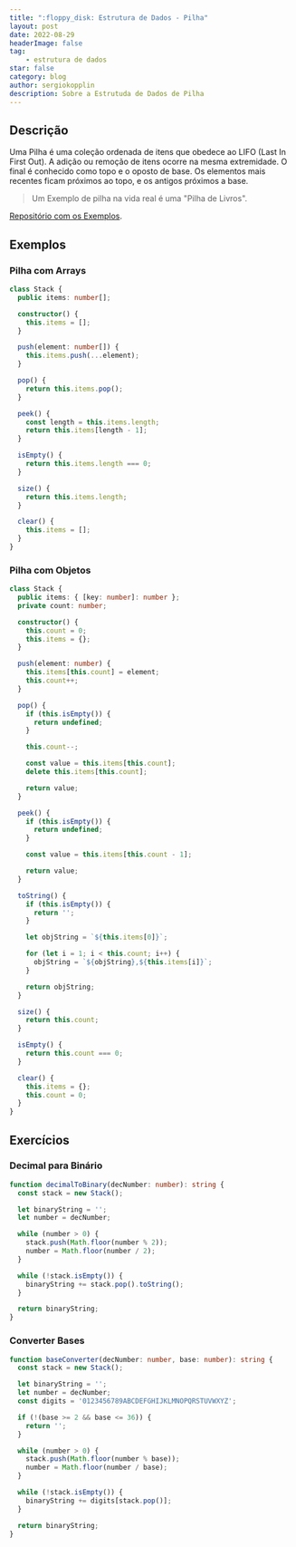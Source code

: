 ```yaml
---
title: ":floppy_disk: Estrutura de Dados - Pilha"
layout: post
date: 2022-08-29
headerImage: false
tag:
    - estrutura de dados
star: false
category: blog
author: sergiokopplin
description: Sobre a Estrutuda de Dados de Pilha
---
```


## Descrição

Uma Pilha é uma coleção ordenada de itens que obedece ao LIFO (Last In First Out). A adição ou remoção de itens ocorre na mesma extremidade. O final é conhecido como topo e o oposto de base. Os elementos mais recentes ficam próximos ao topo, e os antigos próximos a base.

> Um Exemplo de pilha na vida real é uma "Pilha de Livros".

[Repositório com os Exemplos](https://github.com/sergiokopplin/livro-estrutura-de-dados-e-algoritmos-js).

## Exemplos

### Pilha com Arrays

```ts
class Stack {
  public items: number[];

  constructor() {
    this.items = [];
  }

  push(element: number[]) {
    this.items.push(...element);
  }

  pop() {
    return this.items.pop();
  }

  peek() {
    const length = this.items.length;
    return this.items[length - 1];
  }

  isEmpty() {
    return this.items.length === 0;
  }

  size() {
    return this.items.length;
  }

  clear() {
    this.items = [];
  }
}
```

### Pilha com Objetos

```ts
class Stack {
  public items: { [key: number]: number };
  private count: number;

  constructor() {
    this.count = 0;
    this.items = {};
  }

  push(element: number) {
    this.items[this.count] = element;
    this.count++;
  }

  pop() {
    if (this.isEmpty()) {
      return undefined;
    }

    this.count--;

    const value = this.items[this.count];
    delete this.items[this.count];

    return value;
  }

  peek() {
    if (this.isEmpty()) {
      return undefined;
    }

    const value = this.items[this.count - 1];

    return value;
  }

  toString() {
    if (this.isEmpty()) {
      return '';
    }

    let objString = `${this.items[0]}`;

    for (let i = 1; i < this.count; i++) {
      objString = `${objString},${this.items[i]}`;
    }

    return objString;
  }

  size() {
    return this.count;
  }

  isEmpty() {
    return this.count === 0;
  }

  clear() {
    this.items = {};
    this.count = 0;
  }
}
```

## Exercícios

### Decimal para Binário

```ts
function decimalToBinary(decNumber: number): string {
  const stack = new Stack();

  let binaryString = '';
  let number = decNumber;

  while (number > 0) {
    stack.push(Math.floor(number % 2));
    number = Math.floor(number / 2);
  }

  while (!stack.isEmpty()) {
    binaryString += stack.pop().toString();
  }

  return binaryString;
}
```

### Converter Bases

```ts
function baseConverter(decNumber: number, base: number): string {
  const stack = new Stack();

  let binaryString = '';
  let number = decNumber;
  const digits = '0123456789ABCDEFGHIJKLMNOPQRSTUVWXYZ';

  if (!(base >= 2 && base <= 36)) {
    return '';
  }

  while (number > 0) {
    stack.push(Math.floor(number % base));
    number = Math.floor(number / base);
  }

  while (!stack.isEmpty()) {
    binaryString += digits[stack.pop()];
  }

  return binaryString;
}
```
